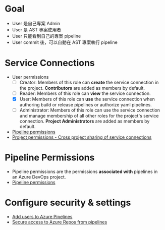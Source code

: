 # Goal
- User 是自己專案 Admin
- User 是 AST 專案使用者
- User 只能看到自己的專案 pipeline
- User commit 後，可以自動在 AST 專案執行 pipeline

# Service Connections
- User permissions
    - [ ] Creator: Members of this role can **create** the service connection in the project. **Contributors** are added as members by default.
    - [ ] Reader: Members of this role can **view** the service connection.
    - [x] User: Members of this role can **use** the service connection when authoring build or release pipelines or authorize yaml pipelines.
    - [ ] Administrator: Members of this role can use the service connection and manage membership of all other roles for the project's service connection. **Project Administrators** are added as members by default.
- [Pipeline permissions](https://docs.microsoft.com/zh-tw/azure/devops/pipelines/library/service-endpoints?view=azure-devops&tabs=yaml#pipeline-permissions)
- [Project permissions - Cross project sharing of service connections](https://docs.microsoft.com/zh-tw/azure/devops/pipelines/library/service-endpoints?view=azure-devops&tabs=yaml#project-permissions---cross-project-sharing-of-service-connections)

# Pipeline Permissions
- Pipeline permissions are the permissions **associated with** pipelines in an Azure DevOps project.
- [Pipeline permissions](https://docs.microsoft.com/en-us/azure/devops/pipelines/policies/permissions?source=recommendations&view=azure-devops#pipeline-permissions-reference)

# Configure security & settings
- [Add users to Azure Pipelines](https://docs.microsoft.com/en-us/azure/devops/pipelines/policies/set-permissions?view=azure-devops)
- [Secure access to Azure Repos from pipelines](https://docs.microsoft.com/en-us/azure/devops/pipelines/security/secure-access-to-repos?view=azure-devops&tabs=yaml)